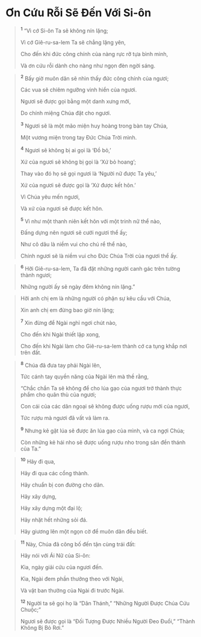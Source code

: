 # Ơn Cứu Rỗi Sẽ Ðến Với Si-ôn

> <sup><b>1</b></sup> “Vì cớ Si-ôn Ta sẽ không nín lặng;
> 
> Vì cớ Giê-ru-sa-lem Ta sẽ chẳng lặng yên,
> 
> Cho đến khi đức công chính của nàng rực rỡ tựa bình minh,
> 
> Và ơn cứu rỗi dành cho nàng như ngọn đèn ngời sáng.
>


> <sup><b>2</b></sup> Bấy giờ muôn dân sẽ nhìn thấy đức công chính của ngươi;
> 
> Các vua sẽ chiêm ngưỡng vinh hiển của ngươi.
> 
> Ngươi sẽ được gọi bằng một danh xưng mới,
> 
> Do chính miệng Chúa đặt cho ngươi.
> 
> <sup><b>3</b></sup> Ngươi sẽ là một mão miện huy hoàng trong bàn tay Chúa,
> 
> Một vương miện trong tay Ðức Chúa Trời mình.
> 
> <sup><b>4</b></sup> Ngươi sẽ không bị ai gọi là ‘Ðồ bỏ,’
> 
> Xứ của ngươi sẽ không bị gọi là ‘Xứ bỏ hoang’;
> 
> Thay vào đó họ sẽ gọi ngươi là ‘Người nữ được Ta yêu,’
> 
> Xứ của ngươi sẽ được gọi là ‘Xứ được kết hôn.’
> 
> Vì Chúa yêu mến ngươi,
> 
> Và xứ của ngươi sẽ được kết hôn.
> 
> <sup><b>5</b></sup> Vì như một thanh niên kết hôn với một trinh nữ thể nào,
> 
> Ðấng dựng nên ngươi sẽ cưới ngươi thể ấy;
> 
> Như cô dâu là niềm vui cho chú rể thể nào,
> 
> Chính ngươi sẽ là niềm vui cho Ðức Chúa Trời của ngươi thể ấy.
>


> <sup><b>6</b></sup> Hỡi Giê-ru-sa-lem, Ta đã đặt những người canh gác trên tường thành ngươi;
> 
> Những người ấy sẽ ngày đêm không nín lặng.”
>


> Hỡi anh chị em là những người có phận sự kêu cầu với Chúa,
> 
> Xin anh chị em đừng bao giờ nín lặng;
> 
> <sup><b>7</b></sup> Xin đừng để Ngài nghỉ ngơi chút nào,
> 
> Cho đến khi Ngài thiết lập xong,
> 
> Cho đến khi Ngài làm cho Giê-ru-sa-lem thành cớ ca tụng khắp nơi trên đất.
>


> <sup><b>8</b></sup> Chúa đã đưa tay phải Ngài lên,
> 
> Tức cánh tay quyền năng của Ngài lên mà thề rằng,
> 
> “Chắc chắn Ta sẽ không để cho lúa gạo của ngươi trở thành thực phẩm cho quân thù của ngươi;
> 
> Con cái của các dân ngoại sẽ không được uống rượu mới của ngươi,
> 
> Tức rượu mà ngươi đã vất vả làm ra.
> 
> <sup><b>9</b></sup> Nhưng kẻ gặt lúa sẽ được ăn lúa gạo của mình, và ca ngợi Chúa;
> 
> Còn những kẻ hái nho sẽ được uống rượu nho trong sân đền thánh của Ta.”
>


> <sup><b>10</b></sup> Hãy đi qua,
> 
> Hãy đi qua các cổng thành.
> 
> Hãy chuẩn bị con đường cho dân.
> 
> Hãy xây dựng,
> 
> Hãy xây dựng một đại lộ;
> 
> Hãy nhặt hết những sỏi đá.
> 
> Hãy giương lên một ngọn cờ để muôn dân đều biết.
>


> <sup><b>11</b></sup> Này, Chúa đã công bố đến tận cùng trái đất:
> 
> Hãy nói với Ái Nữ của Si-ôn:
> 
> Kìa, ngày giải cứu của ngươi đến.
> 
> Kìa, Ngài đem phần thưởng theo với Ngài,
> 
> Và vật ban thưởng của Ngài đi trước Ngài.
> 
> <sup><b>12</b></sup> Người ta sẽ gọi họ là “Dân Thánh,” “Những Người Ðược Chúa Cứu Chuộc;”
> 
> Ngươi sẽ được gọi là “Ðối Tượng Ðược Nhiều Người Ðeo Ðuổi,” “Thành Không Bị Bỏ Rơi.”
>

